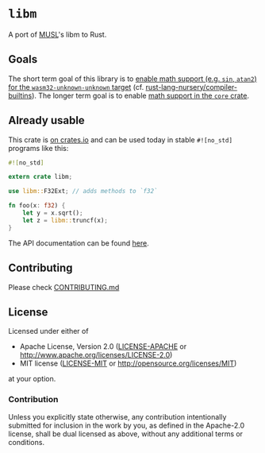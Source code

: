 # `libm`

A port of [MUSL]'s libm to Rust.

[MUSL]: https://www.musl-libc.org/

## Goals

The short term goal of this library is to [enable math support (e.g. `sin`, `atan2`) for the
`wasm32-unknown-unknown` target][wasm] (cf. [rust-lang-nursery/compiler-builtins][pr]). The longer
term goal is to enable [math support in the `core` crate][core].

[wasm]: https://github.com/japaric/libm/milestone/1
[pr]: https://github.com/rust-lang-nursery/compiler-builtins/pull/248
[core]: https://github.com/japaric/libm/milestone/2

## Already usable

This crate is [on crates.io] and can be used today in stable `#![no_std]` programs like this:

[on crates.io]: https://crates.io/crates/libm

``` rust
#![no_std]

extern crate libm;

use libm::F32Ext; // adds methods to `f32`

fn foo(x: f32) {
    let y = x.sqrt();
    let z = libm::truncf(x);
}
```

The API documentation can be found [here](https://docs.rs/libm).

## Contributing

Please check [CONTRIBUTING.md](CONTRIBUTING.md)

## License

Licensed under either of

- Apache License, Version 2.0 ([LICENSE-APACHE](LICENSE-APACHE) or
  http://www.apache.org/licenses/LICENSE-2.0)
- MIT license ([LICENSE-MIT](LICENSE-MIT) or http://opensource.org/licenses/MIT)

at your option.

### Contribution

Unless you explicitly state otherwise, any contribution intentionally submitted for inclusion in the
work by you, as defined in the Apache-2.0 license, shall be dual licensed as above, without any
additional terms or conditions.
